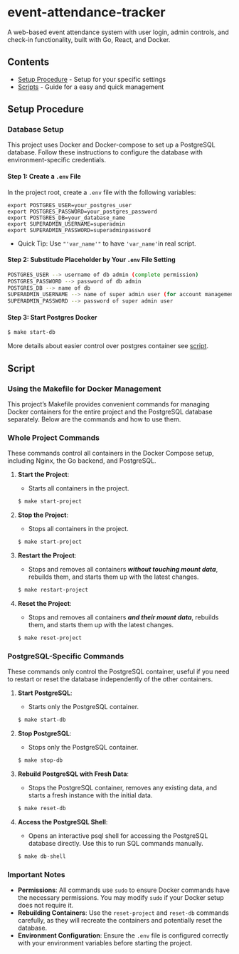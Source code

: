 # event-attendance-tracker
A web-based event attendance system with user login, admin controls, and check-in functionality, built with Go, React, and Docker.

## Contents
- [Setup Procedure](#setup-procedure) - Setup for your specific settings
- [Scripts](#script) - Guide for a easy and quick management


## Setup Procedure

### Database Setup

This project uses Docker and Docker-compose to set up a PostgreSQL database. Follow these instructions to configure the database with environment-specific credentials.

#### Step 1: Create a `.env` File

In the project root, create a `.env` file with the following variables:

```env
export POSTGRES_USER=your_postgres_user
export POSTGRES_PASSWORD=your_postgres_password
export POSTGRES_DB=your_database_name
export SUPERADMIN_USERNAME=superadmin
export SUPERADMIN_PASSWORD=superadminpassword
```

- Quick Tip: Use `"'var_name'"` to have `'var_name'`in real script.

#### Step 2: Substitude Placeholder by Your `.env` File Setting

```bash
POSTGRES_USER --> username of db admin (complete permission)
POSTGRES_PASSWORD --> password of db admin
POSTGRES_DB --> name of db
SUPERADMIN_USERNAME --> name of super admin user (for account management)
SUPERADMIN_PASSWORD --> password of super admin user
```

#### Step 3: Start Postgres Docker

```bash
$ make start-db
```

More details about easier control over postgres container see [script](#script).


## Script

### Using the Makefile for Docker Management

This project’s Makefile provides convenient commands for managing Docker containers for the entire project and the PostgreSQL database separately. Below are the commands and how to use them.

### Whole Project Commands

These commands control all containers in the Docker Compose setup, including Nginx, the Go backend, and PostgreSQL.

1. **Start the Project**:
   - Starts all containers in the project.
   ```bash
   $ make start-project
   ```

2. **Stop the Project**:
   - Stops all containers in the project.
   ```bash
   $ make start-project
   ```

3. **Restart the Project**:
   - Stops and removes all containers ***without touching mount data***, rebuilds them, and starts them up with the latest changes.
    ```bash
    $ make restart-project
    ```

3. **Reset the Project**:
   - Stops and removes all containers ***and their mount data***, rebuilds them, and starts them up with the latest changes.
    ```bash
    $ make reset-project
    ```

### PostgreSQL-Specific Commands

These commands only control the PostgreSQL container, useful if you need to restart or reset the database independently of the other containers.

1. **Start PostgreSQL**:
    - Starts only the PostgreSQL container.
    ```bash
    $ make start-db
    ```

2. **Stop PostgreSQL**:
    - Stops only the PostgreSQL container.
    ```bash
    $ make stop-db
    ```

3. **Rebuild PostgreSQL with Fresh Data**:
    - Stops the PostgreSQL container, removes any existing data, and starts a fresh instance with the initial data.
    ```bash
    $ make reset-db
    ```

4. **Access the PostgreSQL Shell**:
    - Opens an interactive psql shell for accessing the PostgreSQL database directly. Use this to run SQL commands manually.
    ```bash
    $ make db-shell
    ```

### Important Notes

- **Permissions**: All commands use `sudo` to ensure Docker commands have the necessary permissions. You may modify `sudo` if your Docker setup does not require it.
- **Rebuilding Containers**: Use the `reset-project` and `reset-db` commands carefully, as they will recreate the containers and potentially reset the database.
- **Environment Configuration**: Ensure the `.env` file is configured correctly with your environment variables before starting the project.
